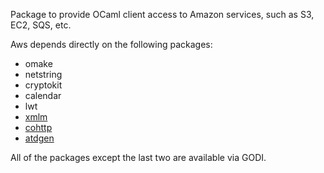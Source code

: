 Package to provide OCaml client access to Amazon services, such as S3,
EC2, SQS, etc.

Aws depends directly on the following packages:

-  omake
-  netstring
-  cryptokit
-  calendar
-  lwt
-  [xmlm](http://github.com/samoht/xmlm)
-  [cohttp](http://github.com/avsm/ocaml-cohttp)
-  [atdgen](http://github.com/MyLifeLabs/atdgen)

All of the packages except the last two are available via GODI.  
